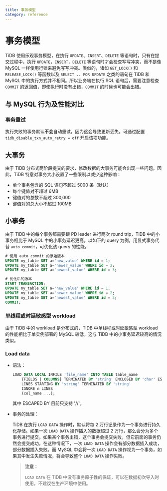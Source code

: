 ```yaml
---
title: 事务模型 
category: reference
---
```


# 事务模型

TiDB 使用乐观事务模型，在执行 `UPDATE`、`INSERT`、`DELETE` 等语句时，只有在提交过程中，执行 `UPDATE`，`INSERT`，`DELETE` 等语句时才会检查写写冲突，而不是像 MySQL 一样使用行锁来避免写写冲突。类似的，诸如 `GET_LOCK()` 和 `RELEASE_LOCK()` 等函数以及 `SELECT .. FOR UPDATE` 之类的语句在 TiDB 和 MySQL 中的执行方式并不相同。所以业务端在执行 SQL 语句后，需要注意检查 `COMMIT` 的返回值，即使执行时没有出错，`COMMIT` 的时候也可能会出错。

## 与 MySQL 行为及性能对比

### 事务重试

执行失败的事务默认**不会**自动重试，因为这会导致更新丢失。可通过配置 `tidb_disable_txn_auto_retry = off` 开启该项功能。

## 大事务

由于 TiDB 分布式两阶段提交的要求，修改数据的大事务可能会出现一些问题。因此，TiDB 特意对事务大小设置了一些限制以减少这种影响：

* 单个事务包含的 SQL 语句不超过 5000 条（默认）
* 每个键值对不超过 6MB
* 键值对的总数不超过 300,000
* 键值对的总大小不超过 100MB

## 小事务

由于 TiDB 中的每个事务都需要跟 PD leader 进行两次 round trip，TiDB 中的小事务相比于 MySQL 中的小事务延迟更高。以如下的 query 为例，用显式事务代替 `auto_commit`，可优化该 query 的性能。

```sql
# 使用 auto_commit 的原始版本
UPDATE my_table SET a='new_value' WHERE id = 1;
UPDATE my_table SET a='newer_value' WHERE id = 2;
UPDATE my_table SET a='newest_value' WHERE id = 3;

# 优化后的版本
START TRANSACTION;
UPDATE my_table SET a='new_value' WHERE id = 1;
UPDATE my_table SET a='newer_value' WHERE id = 2;
UPDATE my_table SET a='newest_value' WHERE id = 3;
COMMIT;
```

### 单线程或时延敏感型 workload

由于 TiDB 中的 workload 是分布式的，TiDB 中单线程或时延敏感型 workload 的性能相比于单实例部署的 MySQL 较低。这与 TiDB 中的小事务延迟较高的情況类似。

### Load data

* 语法：

    ```sql
    LOAD DATA LOCAL INFILE 'file_name' INTO TABLE table_name
        {FIELDS | COLUMNS} TERMINATED BY 'string' ENCLOSED BY 'char' ESCAPED BY 'char'
        LINES STARTING BY 'string' TERMINATED BY 'string'
        IGNORE n LINES
        (col_name ...);
    ```

    其中 ESCAPED BY 目前只支持 '/\/\'。

* 事务的处理：

    TiDB 在执行 `LOAD DATA` 操作时，默认将每 2 万行记录作为一个事务进行持久化存储。如果一次 `LOAD DATA` 操作插入的数据超过 2 万行，那么会分为多个事务进行提交。如果某个事务出错，这个事务会提交失败，但它前面的事务仍然会提交成功，在这种情况下，一次 `LOAD DATA` 操作会有部分数据插入成功，部分数据插入失败。而 MySQL 中会将一次 `LOAD DATA` 操作视为一个事务，如果其中发生失败情况，将会导致整个 `LOAD DATA` 操作失败。

    > **注意：**
    >
    > `LOAD DATA` 在 TiDB 中没有事务原子性的保证，可以在数据初次导入时使用，不建议在生产环境中使用。
